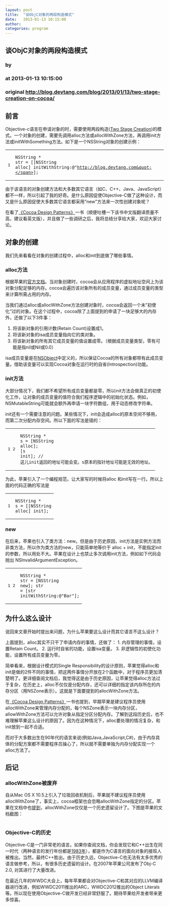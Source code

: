 ```yaml
---
layout: post
title:  "谈ObjC对象的两段构造模式"
date:   2013-01-13 10:15:00
author: 
categories: program
---
```


## 谈ObjC对象的两段构造模式
### by 
### at 2013-01-13 10:15:00
### original <http://blog.devtang.com/blog/2013/01/13/two-stage-creation-on-cocoa/>

<h2>前言</h2>

<p>Objective-c语言在申请对象的时，需要使用两段构造(<a href="http://volonbolon.net/post/634999801/two-stage-creation-in-cocoa">Two Stage Creation</a>)的模式。一个对象的创建，需要先调用alloc方法或allocWithZone方法，再调用init方法或initWithSomething方法。如下是一个NSString对象的创建示例：</p>

<span></span><div><table><tr><td><pre><span>1</span>
</pre></td><td><pre><code><span><span>NSString</span> <span>*</span> <span>str</span> <span>=</span> <span>[[</span><span>NSString</span> <span>alloc</span><span>]</span> <span>initWithString:</span><span>@&quot;http://blog.devtang.com&quot;</span><span>];</span>
</span></code></pre></td></tr></table></div>


<p>由于该语言的对象创建方法和大多数其它语言（如C、C++、Java、JavaScript）都不一样，所以引起了我的好奇。是什么原因促使Objective-C做了这种设计，而又是什么原因促使大多数其它语言都采用”new”方法来一次性创建对象呢？</p>

<p>在看了<a href="http://www.amazon.com/Cocoa-Design-Patterns-Erik-Buck/dp/0321535022">《Cocoa Design Patterns》</a>一书（顺便吐槽一下该书中文版翻译质量不高，建议看英文版），并且做了一些调研之后，我将总结分享给大家，欢迎大家讨论。</p>




<h2>对象的创建</h2>

<p>我们先来看看在对象的创建过程中，alloc和init到底做了哪些事情。</p>

<h3>alloc方法</h3>

<p>根据苹果的<a href="https://developer.apple.com/library/mac/#documentation/cocoa/conceptual/CocoaFundamentals/CocoaObjects/CocoaObjects.html">官方文档</a>。当对象创建时，cocoa会从应用程序的虚拟地址空间上为该对象分配足够的内存。cocoa会遍历该对象所有的成员变量，通过成员变量的类型来计算所需占用的内存。</p>

<p>当我们通过alloc或allocWithZone方法创建对象时，cocoa会返回一个未”初使化“过的对象。在这个过程中，cocoa除了上面提到的申请了一块足够大的内存外，还做了以下3件事：</p>

<ol>
<li>将该新对象的引用计数(Retain Count)设置成1。</li>
<li>将该新对象的isa成员变量指向它的类对象。</li>
<li>将该新对象的所有其它成员变量的值设置成零。（根据成员变量类型，零有可能是指nil或Nil或0.0）</li>
</ol>


<p>isa成员变量是在<a href="https://developer.apple.com/library/mac/#documentation/cocoa/Reference/Foundation/Classes/NSObject_Class/Reference/Reference.html">NSObject</a>中定义的，所以保证Cocoa的所有对象都带有此成员变量。借助该变量可以实现Cocoa对象在运行时的自省(Introspection)功能。</p>

<h3>init方法</h3>

<p>大部分情况下，我们都不希望所有成员变量都是零，所以init方法会做真正的初使化工作，让对象的成员变量的值符合我们程序逻辑中的初始化状态。例如，NSMutableString可能就会额外再申请一块字符数组，用于动态修改字符串。</p>

<p>init还有一个需要注意的问题。某些情况下，init会造成alloc的原本空间不够用，而第二次分配内存空间。所以下面的写法是错的：</p>

<span></span><div><table><tr><td><pre><span>1</span>
<span>2</span>
</pre></td><td><pre><code><span><span>NSString</span> <span>*</span> <span>s</span> <span>=</span> <span>[</span><span>NSString</span> <span>alloc</span><span>];</span>
</span><span><span>[</span><span>s</span> <span>init</span><span>];</span> <span>// 这儿init返回的地址可能会变。s原本的指针地址可能是无效的地址。</span>
</span></code></pre></td></tr></table></div>


<p>为此，苹果引入了一个编程规范，让大家写的时候将alloc 和init写在一行。所以上面的代码正确的写法是</p>

<span></span><div><table><tr><td><pre><span>1</span>
</pre></td><td><pre><code><span><span>NSString</span> <span>*</span> <span>s</span> <span>=</span> <span>[[</span><span>NSString</span> <span>alloc</span><span>]</span> <span>init</span><span>];</span>
</span></code></pre></td></tr></table></div>


<h3>new</h3>

<p>在后来，苹果也引入了类方法：new。但是由于历史原因，init方法是实例方法而非类方法，所以作为类方法的new，只能简单地等价于 alloc + init，不能指定init的参数，所以用处不大。苹果在设计上也禁止多次调用init方法，例如如下代码会抛出 NSInvalidArgumentException。</p>

<span></span><div><table><tr><td><pre><span>1</span>
<span>2</span>
</pre></td><td><pre><code><span><span>NSString</span> <span>*</span> <span>str</span> <span>=</span> <span>[</span><span>NSString</span> <span>new</span><span>];</span>
</span><span><span>str</span> <span>=</span> <span>[</span><span>str</span> <span>initWithString:</span><span>@&quot;Bar&quot;</span><span>];</span>
</span></code></pre></td></tr></table></div>


<h2>为什么这么设计</h2>

<p>说回来文章开始时提出来问题，为什么苹果要这么设计而其它语言不这么设计？</p>

<p>上面提到，alloc其实不只干了申请内存的事情，还做了：
 1. 内存管理的事情，设置Retain Count。
 2. 运行时自省的功能，设置isa变量。
 3. 非逻辑性的初使化功能，设置所有成员变量为零。</p>

<p>简单看来，根据设计模式的Single Responsibility的设计原则，苹果觉得alloc和init是做的2件不同的事情，把这两件事情分开放在2个函数中，对于程序员更加清楚明了。更详细查阅文档后，我觉得这是由于历史原因，让苹果觉得alloc方法过于复杂，在历史上，alloc不仅仅是分配内存，还可以详细的指定该内存所在的内存分区（用NSZone表示）。这就是下面要提到的allocWithZone方法。</p>

<p>在<a href="http://www.amazon.com/Cocoa-Design-Patterns-Erik-Buck/dp/0321535022">《Cocoa Design Patterns》</a>一书也提到，早期苹果是建议程序员使用 allocWithZone来管理内存分配的，每个NSZone表示一块内存分区，allowWithZone方法可以允许对象从指定分区分配内存。了解到这段历史后，也不难理解苹果这么设计的原因了。因为在这种情况下，alloc要处理的情况复杂，和init放到一起不合适。</p>

<p>而对于大多数出生在90年代的语言来说(例如Java,JavaScript,C#)，由于内存具体的分配方案都不需要程序员操心了，所以就不需要单独为内存分配实现一个alloc方法了。</p>

<h2>后记</h2>

<h3>allocWithZone被废弃</h3>

<p>自从Mac OS X 10.5上引入了垃圾回收机制后，苹果就不建议程序员使用allocWithZone了，事实上，cocoa框架也会忽略allocWithZone指定的分区。苹果在文档中也<a href="https://developer.apple.com/library/mac/#documentation/cocoa/Reference/Foundation/Classes/NSObject_Class/Reference/Reference.html">提到</a>，allocWithZone仅仅是一个历史遗留设计了。下图是苹果的文档截图：</p>

<p><img src="http://blog.devtang.com/images/allocWithZone.png" title=""></p>

<h3>Objective-C的历史</h3>

<p>Objective-C是一门非常老的语言。如果你查阅文档，你会发现它和C++出生在同一时代（两种语言的发行年份都是<a href="http://en.wikipedia.org/wiki/Stepstone">1983年</a>），都是作为C语言的面向对象的接班人被推出。当然，最终C++胜出。由于历史久远，Objective-C也无法有太多优秀的语言做参考，所以，有很多历史遗留的设计。在2007年苹果公司发布了Obj-C 2.0, 对其进行了大量改进。</p>

<p>在最近几年的WWDC大会上，每年苹果都会对Objective-C和其对应的LLVM编译器进行改进，例如WWDC2011推出的ARC，WWDC2012推出的Object Literals等。所以现在使用Objective-C做开发已经非常舒服了。期待苹果给开发者带来更多惊喜。</p>